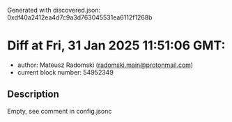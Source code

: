 Generated with discovered.json: 0xdf40a2412ea4d7c9a3d763045531ea6112f1268b

# Diff at Fri, 31 Jan 2025 11:51:06 GMT:

- author: Mateusz Radomski (<radomski.main@protonmail.com>)
- current block number: 54952349

## Description

Empty, see comment in config.jsonc
